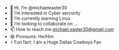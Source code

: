 - 👋 Hi, I’m @michaeleaster30
- 👀 I’m interested in Cyber sercurity
- 🌱 I’m currently learning Linux
- 💞️ I’m looking to collaborate on ...
- 📫 How to reach me michael.easter30@gmail.com
- 😄 Pronouns: He/Him
- ⚡ Fun fact: I am a Huge Dallas Cowboys Fan

<!---
michaeleaster30/michaeleaster30 is a ✨ special ✨ repository because its `README.md` (this file) appears on your GitHub profile.
You can click the Preview link to take a look at your changes.
--->
